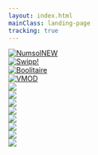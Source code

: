 ```yaml
---
layout: index.html
mainClass: landing-page
tracking: true
---
```

<div class="games">
<div class="game">
<a href="https://apps.apple.com/us/app/numsol/id1516677757"><img class="game-teaser" src="/img/numsol-icon-1024x1024.png" alt="Numsol"/><span class="new-marker">NEW</span></a>
</div>

<div class="game">
<a href="https://apps.apple.com/us/app/swipp/id1375768062"><img class="game-teaser" src="/img/swipp-icon-1024x1024.png" alt="Swipp!"/></a>
</div>

<div class="game">
<a href="https://apps.apple.com/app/boolitaire/id1477177340"><img class="game-teaser" alt="Boolitaire" src="/img/boolitaire-icon-144x144.png"/></a>
</div>

<div class="game">
<a href="https://apps.apple.com/app/vmod/id1291390392"><img class="game-teaser" alt="VMOD" src="/img/vmod-icon-144x144.png"/></a>
</div>

<div class="game">
<a href="https://apps.apple.com/app/shn-p/id1203525883"><img class="game-teaser" src="/img/shnip-icon_1024x1024.png"/></a>
</div>

<div class="game">
<a href="https://apps.apple.com/app/amoebae/id1152536305"><img class="game-teaser" src="/img/amoebae-icon_144x144.png"/></a>
</div>

<div class="game">
<img class="game-teaser archived" src="/img/pocketsnap-icon-144x144.png"/>
</div>

<div class="game">
<img class="game-teaser archived" src="/img/slidingdown-icon-512x512.png"/>
</div>

<div class="game">
<img class="game-teaser archived" src="/img/flatjump-icon_144x144.png"/>
</div>

<div class="game">
<a href="https://assetstore.unity.com/packages/tools/gui/globsearch-96572"><img class="game-teaser" src="/img/globsearch-icon_144x144.png"/></a>
</div>

<div class="game">
<img class="game-placeholder" src="/img/placeholder_144x144.png"/>
</div>

<div class="game">
<img class="game-placeholder" src="/img/placeholder_144x144.png"/>
</div>
</div>

